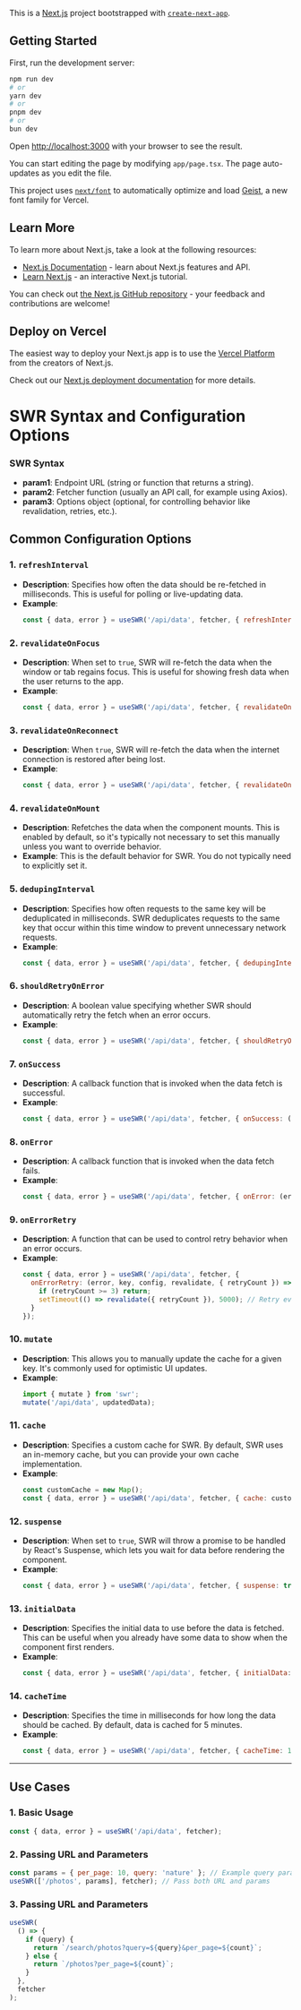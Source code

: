 This is a [Next.js](https://nextjs.org) project bootstrapped with [`create-next-app`](https://nextjs.org/docs/app/api-reference/cli/create-next-app).

## Getting Started

First, run the development server:

```bash
npm run dev
# or
yarn dev
# or
pnpm dev
# or
bun dev
```

Open [http://localhost:3000](http://localhost:3000) with your browser to see the result.

You can start editing the page by modifying `app/page.tsx`. The page auto-updates as you edit the file.

This project uses [`next/font`](https://nextjs.org/docs/app/building-your-application/optimizing/fonts) to automatically optimize and load [Geist](https://vercel.com/font), a new font family for Vercel.

## Learn More

To learn more about Next.js, take a look at the following resources:

- [Next.js Documentation](https://nextjs.org/docs) - learn about Next.js features and API.
- [Learn Next.js](https://nextjs.org/learn) - an interactive Next.js tutorial.

You can check out [the Next.js GitHub repository](https://github.com/vercel/next.js) - your feedback and contributions are welcome!

## Deploy on Vercel

The easiest way to deploy your Next.js app is to use the [Vercel Platform](https://vercel.com/new?utm_medium=default-template&filter=next.js&utm_source=create-next-app&utm_campaign=create-next-app-readme) from the creators of Next.js.

Check out our [Next.js deployment documentation](https://nextjs.org/docs/app/building-your-application/deploying) for more details.



# SWR Syntax and Configuration Options

### SWR Syntax
- **param1**: Endpoint URL (string or function that returns a string).
- **param2**: Fetcher function (usually an API call, for example using Axios).
- **param3**: Options object (optional, for controlling behavior like revalidation, retries, etc.).

## Common Configuration Options

### 1. `refreshInterval`
- **Description**: Specifies how often the data should be re-fetched in milliseconds. This is useful for polling or live-updating data.
- **Example**:
    ```javascript
    const { data, error } = useSWR('/api/data', fetcher, { refreshInterval: 10000 });
    ```

### 2. `revalidateOnFocus`
- **Description**: When set to `true`, SWR will re-fetch the data when the window or tab regains focus. This is useful for showing fresh data when the user returns to the app.
- **Example**:
    ```javascript
    const { data, error } = useSWR('/api/data', fetcher, { revalidateOnFocus: true });
    ```

### 3. `revalidateOnReconnect`
- **Description**: When `true`, SWR will re-fetch the data when the internet connection is restored after being lost.
- **Example**:
    ```javascript
    const { data, error } = useSWR('/api/data', fetcher, { revalidateOnReconnect: true });
    ```

### 4. `revalidateOnMount`
- **Description**: Refetches the data when the component mounts. This is enabled by default, so it's typically not necessary to set this manually unless you want to override behavior.
- **Example**: This is the default behavior for SWR. You do not typically need to explicitly set it.

### 5. `dedupingInterval`
- **Description**: Specifies how often requests to the same key will be deduplicated in milliseconds. SWR deduplicates requests to the same key that occur within this time window to prevent unnecessary network requests.
- **Example**:
    ```javascript
    const { data, error } = useSWR('/api/data', fetcher, { dedupingInterval: 2000 });
    ```

### 6. `shouldRetryOnError`
- **Description**: A boolean value specifying whether SWR should automatically retry the fetch when an error occurs.
- **Example**:
    ```javascript
    const { data, error } = useSWR('/api/data', fetcher, { shouldRetryOnError: true });
    ```

### 7. `onSuccess`
- **Description**: A callback function that is invoked when the data fetch is successful.
- **Example**:
    ```javascript
    const { data, error } = useSWR('/api/data', fetcher, { onSuccess: (data) => console.log(data) });
    ```

### 8. `onError`
- **Description**: A callback function that is invoked when the data fetch fails.
- **Example**:
    ```javascript
    const { data, error } = useSWR('/api/data', fetcher, { onError: (error) => console.log(error) });
    ```

### 9. `onErrorRetry`
- **Description**: A function that can be used to control retry behavior when an error occurs.
- **Example**:
    ```javascript
    const { data, error } = useSWR('/api/data', fetcher, {
      onErrorRetry: (error, key, config, revalidate, { retryCount }) => {
        if (retryCount >= 3) return;
        setTimeout(() => revalidate({ retryCount }), 5000); // Retry every 5 seconds
      }
    });
    ```

### 10. `mutate`
- **Description**: This allows you to manually update the cache for a given key. It's commonly used for optimistic UI updates.
- **Example**:
    ```javascript
    import { mutate } from 'swr';
    mutate('/api/data', updatedData);
    ```

### 11. `cache`
- **Description**: Specifies a custom cache for SWR. By default, SWR uses an in-memory cache, but you can provide your own cache implementation.
- **Example**:
    ```javascript
    const customCache = new Map();
    const { data, error } = useSWR('/api/data', fetcher, { cache: customCache });
    ```

### 12. `suspense`
- **Description**: When set to `true`, SWR will throw a promise to be handled by React's Suspense, which lets you wait for data before rendering the component.
- **Example**:
    ```javascript
    const { data, error } = useSWR('/api/data', fetcher, { suspense: true });
    ```

### 13. `initialData`
- **Description**: Specifies the initial data to use before the data is fetched. This can be useful when you already have some data to show when the component first renders.
- **Example**:
    ```javascript
    const { data, error } = useSWR('/api/data', fetcher, { initialData: [] });
    ```

### 14. `cacheTime`
- **Description**: Specifies the time in milliseconds for how long the data should be cached. By default, data is cached for 5 minutes.
- **Example**:
    ```javascript
    const { data, error } = useSWR('/api/data', fetcher, { cacheTime: 10000 }); // Cache data for 10 seconds
    ```

---

## Use Cases

### 1. Basic Usage
```javascript
const { data, error } = useSWR('/api/data', fetcher);
```

### 2. Passing URL and Parameters
```javascript
const params = { per_page: 10, query: 'nature' }; // Example query parameters
useSWR(['/photos', params], fetcher); // Pass both URL and params
```

### 3. Passing URL and Parameters
```javascript
useSWR(
  () => {
    if (query) {
      return `/search/photos?query=${query}&per_page=${count}`;
    } else {
      return `/photos?per_page=${count}`;
    }
  },
  fetcher
);
```
